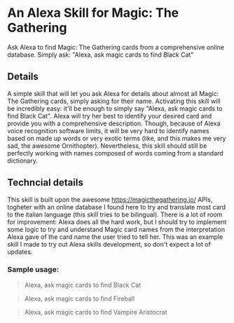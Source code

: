 # An Alexa Skill for Magic: The Gathering

Ask Alexa to find Magic: The Gathering cards from a comprehensive online database. Simply ask: "Alexa, ask magic cards to find Black Cat"

## Details

A simple skill that will let you ask Alexa for details about almost all Magic: The Gathering cards, simply asking for their name. Activating this skill will be incredibly easy: it'll be enough to simply say "Alexa, ask magic cards to find Black Cat". Alexa will try her best to identify your desired card and provide you with a comprehensive description. Though, because of Alexa voice recognition software limits, it will be very hard to identify names based on made up words or very exotic terms (like, and this makes me very sad, the awesome Ornithopter). Nevertheless, this skill should still be perfectly working with names composed of words coming from a standard dictionary.

## Techncial details

This skill is built upon the awesome https://magicthegathering.io/ APIs, togheter with an online database I found here to try and translate most card to the italian language (this skill tries to be bilingual). There is a lot of room for improvement: Alexa does all the hard work, but I should try to implement some logic to try and understand Magic card names from the interpretation Alexa gave of the card name the user tried to tell her. This was an example skill I made to try out Alexa skills development, so don't expect a lot of updates.

### Sample usage:
> Alexa, ask magic cards to find Black Cat

> Alexa, ask magic cards to find Fireball

> Alexa, ask magic cards to find Vampire Aristocrat